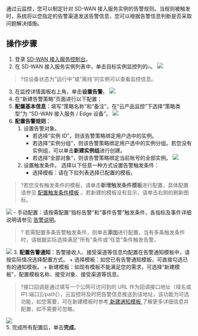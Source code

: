 通过云监控，您可以制定针对 SD-WAN 接入服务实例的告警规则。当规则被触发时，系统将以您指定的告警渠道发送告警信息，您可以根据告警信息判断是否采取问题解决措施。

## 操作步骤
1. 登录 [SD-WAN 接入服务控制台](https://console.cloud.tencent.com/sas/edge)。
2. 在 SD-WAN 接入服务实例列表中，单击目标实例监控列的<img src="https://main.qcloudimg.com/raw/52d8549cc2412c6527f332a3b88be44d.png" style="zoom:50%;margin:0;" />。
![](https://main.qcloudimg.com/raw/a0a17f0a73f49a36d89a7db4e7a50107.png)
>?仅设备状态为“运行中”或“离线”的实例可以查看监控信息。
>
3. 在监控详情面板右上角，单击**设置告警**。
![](https://main.qcloudimg.com/raw/3b9b492e4ae736634941040e08952801.png)
4. 在“新建告警策略”页面进行以下配置：
 1. **配置基本信息**：填写“策略名称”和“备注”，在“云产品监控”下选择“策略类型”为 “SD-WAN 接入服务 / Edge 设备”。
  ![](https://qcloudimg.tencent-cloud.cn/raw/e1c50ba2f9c82cbfcd7acbcefbecb3fd.png)
 2. **配置告警规则**：
    1. 设置告警对象。
        - 若选择“实例 ID”，则该告警策略绑定用户选中的实例。
        - 若选择“实例分组”，则该告警策略绑定用户选中的实例分组。若您没有实例组，可以单击**新建实例组**进行创建。
        - 若选择“全部对象”，则该告警策略绑定当前账号的全部实例。
     ![](https://qcloudimg.tencent-cloud.cn/raw/253458bef055e72e0c7ee4bc30002312.png)
    2. 设置触发条件。
        选择以下任意一种方式设置告警触发条件：
       - 选择模板：请在下拉列表选择已配置的模板。
>?若您没有触发条件的模板，请单击**新增触发条件模板**进行配置，具体配置请参见 [配置触发条件模板](https://cloud.tencent.com/document/product/248/18474) 。若新建的模板没有显示，请单击右侧的刷新图标。
>
![](https://qcloudimg.tencent-cloud.cn/raw/fb960e9532d32a1bbd35f3e33243ad6f.png)
       - 手动配置：请按需配置“指标告警”和“事件告警”触发条件，各指标及事件详细说明请参见 [告警说明](https://cloud.tencent.com/document/product/1277/47653#.E6.8C.87.E6.A0.87.E5.91.8A.E8.AD.A6.E8.AF.B4.E6.98.8E)。
>? 若需配置多条告警触发条件，则单击**添加**进行配置，当有多条触发条件时，请根据实际选择满足“所有”条件或“任意”条件触发告警。
>
![](https://qcloudimg.tencent-cloud.cn/raw/189e02ab4332a02ca0602b9815d2517f.png)
 3. **配置告警通知**：告警接收人、接受渠道等信息均配置在告警通知模板中，请按实际情况选择配置方式。
    + 选择模板：如您已有告警通知模板，可直接勾选已有的通知模板。
    + 新建模板：如现有模板不能满足您的需求，可选择“新建模板”，配置模板名称、接受对象、接受渠道等信息。
>?接口回调是通过填写一个公网可访问到的 URL 作为回调接口地址（域名或 IP[:端口][/path]），云监控将及时把告警信息推送到该地址，该功能为可选功能，如您需要，可在新建模板时参考[ 新建通知模板 ](https://cloud.tencent.com/document/product/248/50404)了解更多详细信息并配置，如不需要可忽略。
> 
![](https://qcloudimg.tencent-cloud.cn/raw/31f4a143fd2a3593f5567b089fdaa8c7.png)    
5. 完成所有配置后，单击**完成**。

   
